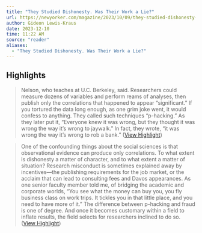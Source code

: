 ```yaml
---
title: "They Studied Dishonesty. Was Their Work a Lie?"
url: https://newyorker.com/magazine/2023/10/09/they-studied-dishonesty-was-their-work-a-lie/
author: Gideon Lewis-Kraus
date: 2023-12-10
time: 11:22 AM
source: "reader"
aliases:
  - "They Studied Dishonesty. Was Their Work a Lie?"
---
```

## Highlights
> Nelson, who teaches at U.C. Berkeley, said. Researchers could measure dozens of variables and perform reams of analyses, then publish only the correlations that happened to appear “significant.” If you tortured the data long enough, as one grim joke went, it would confess to anything. They called such techniques “p-hacking.” As they later put it, “Everyone knew it was wrong, but they thought it was wrong the way it’s wrong to jaywalk.” In fact, they wrote, “it was wrong the way it’s wrong to rob a bank.” ([View Highlight](https://read.readwise.io/read/01he4tpa195w6ph1jywhd6qw9a))

> One of the confounding things about the social sciences is that observational evidence can produce only correlations. To what extent is dishonesty a matter of character, and to what extent a matter of situation? Research misconduct is sometimes explained away by incentives—the publishing requirements for the job market, or the acclaim that can lead to consulting fees and Davos appearances. As one senior faculty member told me, of bridging the academic and corporate worlds, “You see what the money can buy you, you fly business class on work trips. It tickles you in that little place, and you need to have more of it.” The difference between p-hacking and fraud is one of degree. And once it becomes customary within a field to inflate results, the field selects for researchers inclined to do so. ([View Highlight](https://read.readwise.io/read/01he4vx88s56ajctcqze49b73c))

